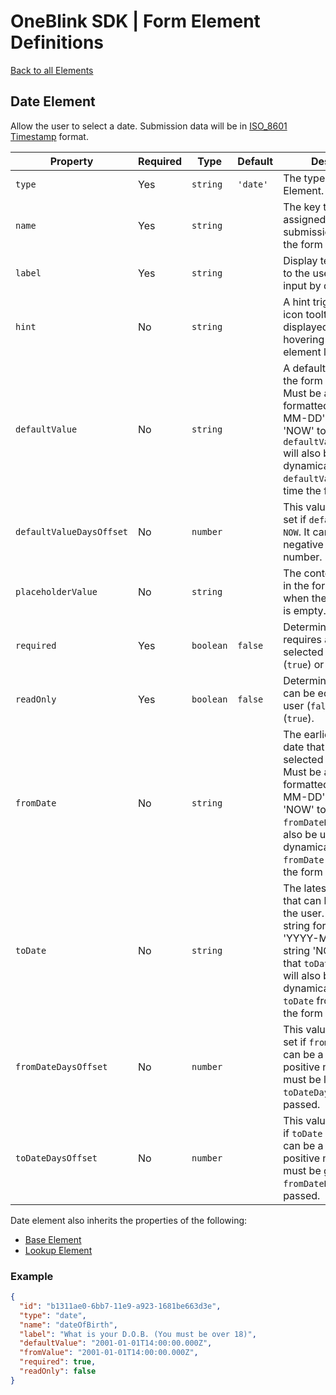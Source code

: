 # OneBlink SDK | Form Element Definitions

[Back to all Elements](./README.md)

## Date Element

Allow the user to select a date. Submission data will be in [ISO_8601 Timestamp](https://en.wikipedia.org/wiki/ISO_8601) format.

| Property                 | Required | Type      | Default  | Description                                                                                                                                                                                                                                               |
| ------------------------ | -------- | --------- | -------- | --------------------------------------------------------------------------------------------------------------------------------------------------------------------------------------------------------------------------------------------------------- |
| `type`                   | Yes      | `string`  | `'date'` | The type of Form Element.                                                                                                                                                                                                                                 |
| `name`                   | Yes      | `string`  |          | The key that will be assigned a value in the submission data when the form is submitted.                                                                                                                                                                  |
| `label`                  | Yes      | `string`  |          | Display text presented to the user above the input by default.                                                                                                                                                                                            |
| `hint`                   | No       | `string`  |          | A hint triggered by an icon tooltip to be displayed when hovering beside the element label.                                                                                                                                                               |
| `defaultValue`           | No       | `string`  |          | A default value when the form is opened. Must be a string formatted as 'YYYY-MM-DD', or the string 'NOW' to denote that `defaultValueDaysOffset` will also be used to dynamically offset the `defaultValue` from the time the form is loaded.             |
| `defaultValueDaysOffset` | No       | `number`  |          | This value can only be set if `defaultValue` is `NOW`. It can be a negative or positive number.                                                                                                                                                        |
| `placeholderValue`       | No       | `string`  |          | The content to appear in the form control when the form control is empty.                                                                                                                                                                                 |
| `required`               | Yes      | `boolean` | `false`  | Determine if this input requires a date selected by the user (`true`) or not (`false`).                                                                                                                                                                   |
| `readOnly`               | Yes      | `boolean` | `false`  | Determine if this input can be edited by the user (`false`) or not (`true`).                                                                                                                                                                              |
| `fromDate`               | No       | `string`  |          | The earliest possible date that can be selected by the user. Must be a string formatted as 'YYYY-MM-DD', or the string 'NOW' to denote that `fromDateDaysOffset` will also be used to dynamically offset the `fromDate` from the time the form is loaded. |
| `toDate`                 | No       | `string`  |          | The latest possible date that can be selected by the user. Must be a string formatted as 'YYYY-MM-DD', or the string 'NOW' to denote that `toDateDaysOffset` will also be used to dynamically offset the `toDate` from the time the form is loaded.       |
| `fromDateDaysOffset`     | No       | `number`  |          | This value can only be set if `fromDate` is `NOW`. It can be a negative or positive number, but must be less than `toDateDaysOffset` if passed.                                                                                                        |
| `toDateDaysOffset`       | No       | `number`  |          | This value must be set if `toDate` is set to `NOW`. It can be a negative or positive number, but must be greater than `fromDateDaysOffset` if passed.                                                                                                     |

Date element also inherits the properties of the following:

- [Base Element](./base-element.md)
- [Lookup Element](./lookup-element.md)

### Example

```JSON
{
  "id": "b1311ae0-6bb7-11e9-a923-1681be663d3e",
  "type": "date",
  "name": "dateOfBirth",
  "label": "What is your D.O.B. (You must be over 18)",
  "defaultValue": "2001-01-01T14:00:00.000Z",
  "fromValue": "2001-01-01T14:00:00.000Z",
  "required": true,
  "readOnly": false
}
```
